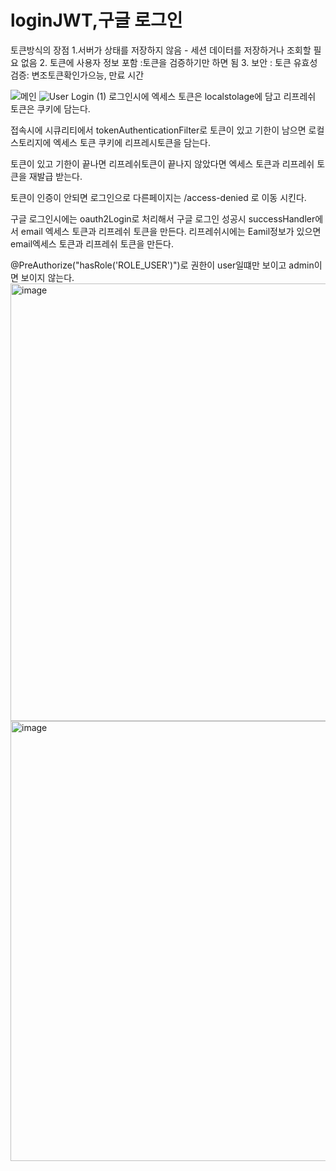 # loginJWT,구글 로그인
토큰방식의 장점
1.서버가 상태를 저장하지 않음 - 세션 데이터를 저장하거나 조회할 필요 없음
2. 토큰에 사용자 정보 포함 :토큰을 검증하기만 하면 됨
3. 보안 : 토큰 유효성 검증: 변조토큰확인가으능, 만료 시간

![메인](https://github.com/user-attachments/assets/a87a024d-c388-4b56-9192-346e75d44d8f)
 ![User Login (1)](https://github.com/user-attachments/assets/8fee510a-bd6e-47aa-a45d-44bab7bafca6)
로그인시에
엑세스 토큰은 localstolage에 담고
리프레쉬 토큰은 쿠키에 담는다.

접속시에 시큐리티에서
tokenAuthenticationFilter로 
토큰이 있고 기한이 남으면 
로컬 스토리지에 엑세스 토큰 쿠키에 리프레시토큰을 담는다.

토큰이 있고 기한이 끝나면 
리프레쉬토큰이 끝나지 않았다면 엑세스 토큰과 리프레쉬 토큰을 재발급 받는다.

토큰이 인증이 안되면 로그인으로 다른페이지는 /access-denied 로 이동 시킨다. 

구글 로그인시에는 oauth2Login로 처리해서 구글 로그인 성공시 successHandler에서 email 엑세스 토큰과 리프레쉬 토큰을 만든다. 
리프레쉬시에는 Eamil정보가 있으면 email엑세스 토큰과 리프레쉬 토큰을 만든다.

@PreAuthorize("hasRole('ROLE_USER')")로 권한이 user일떄만 보이고 admin이면 보이지 않는다.
<img width="700" alt="image" src="https://github.com/user-attachments/assets/41abd620-428b-479c-9e04-73037cdf0699">
<img width="704" alt="image" src="https://github.com/user-attachments/assets/18f73320-78dd-425e-89fa-05b3d0bc35cd">


